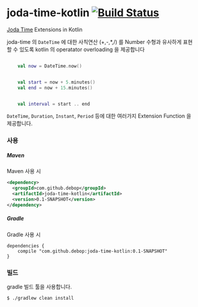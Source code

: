 # joda-time-kotlin [![Build Status](https://travis-ci.org/debop/joda-time-kotlin.png)](https://travis-ci.org/debop/joda-time-kotlin)

[Joda Time](http://joda.org) Extensions in Kotlin

joda-time 의 `DateTime` 에 대한 사칙연산 (+,-,*,/) 를 Number 수형과 유사하게 표현할 수 있도록
kotlin 의 operatator overloading 을 제공합니다

```kotlin

    val now = DateTime.now()


    val start = now + 5.minutes()
    val end = now + 15.minutes()


    val interval = start .. end
```

`DateTime`, `Duration`, `Instant`, `Period` 등에 대한 여러가지 Extension Function 을 제공합니다.

### 사용

##### Maven

Maven 사용 시

```xml
<dependency>
  <groupId>com.github.debop</groupId>
  <artifactId>joda-time-kotlin</artifactId>
  <version>0.1-SNAPSHOT</version>
</dependency>
```

##### Gradle
Gradle 사용 시
```
dependencies {
    compile "com.github.debop:joda-time-kotlin:0.1-SNAPSHOT"
}
```

### 빌드

gradle 빌드 툴을 사용합니다.

```
$ ./gradlew clean install
```